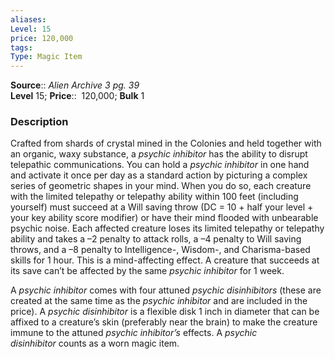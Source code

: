 ```yaml
---
aliases: 
Level: 15
price: 120,000
tags: 
Type: Magic Item
---
```

**Source**:: _Alien Archive 3 pg. 39_  
**Level** 15;
**Price**::  120,000; **Bulk** 1

### Description

Crafted from shards of crystal mined in the Colonies and held together with an organic, waxy substance, a _psychic inhibitor_ has the ability to disrupt telepathic communications. You can hold a _psychic inhibitor_ in one hand and activate it once per day as a standard action by picturing a complex series of geometric shapes in your mind. When you do so, each creature with the limited telepathy or telepathy ability within 100 feet (including yourself) must succeed at a Will saving throw (DC = 10 + half your level + your key ability score modifier) or have their mind flooded with unbearable psychic noise. Each affected creature loses its limited telepathy or telepathy ability and takes a –2 penalty to attack rolls, a –4 penalty to Will saving throws, and a –8 penalty to Intelligence-, Wisdom-, and Charisma-based skills for 1 hour. This is a mind-affecting effect. A creature that succeeds at its save can’t be affected by the same _psychic inhibitor_ for 1 week.  
  
A _psychic inhibitor_ comes with four attuned _psychic disinhibitors_ (these are created at the same time as the _psychic inhibitor_ and are included in the price). A _psychic disinhibitor_ is a flexible disk 1 inch in diameter that can be affixed to a creature’s skin (preferably near the brain) to make the creature immune to the attuned _psychic inhibitor’s_ effects. A _psychic disinhibitor_ counts as a worn magic item.
